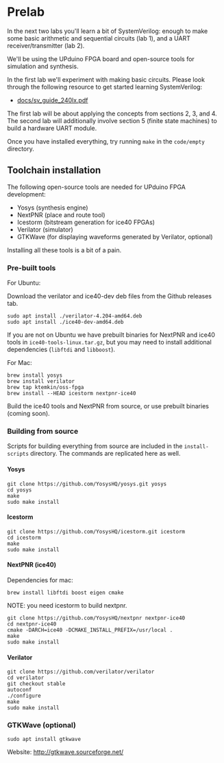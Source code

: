 # Prelab

In the next two labs you'll learn a bit of SystemVerilog: enough to make some
basic arithmetic and sequential circuits (lab 1), and a UART
receiver/transmitter (lab 2).

We'll be using the UPduino FPGA board and open-source tools for simulation and
synthesis.

In the first lab we'll experiment with making basic circuits. Please look
through the following resource to get started learning SystemVerilog:

* [docs/sv_guide_240lx.pdf](docs/sv_guide_240lx.pdf)

The first lab will be about applying the concepts from sections 2, 3, and 4.
The second lab will additionally involve section 5 (finite state machines) to
build a hardware UART module.

Once you have installed everything, try running `make` in the `code/empty`
directory.

## Toolchain installation

The following open-source tools are needed for UPduino FPGA development:

* Yosys (synthesis engine)
* NextPNR (place and route tool)
* Icestorm (bitstream generation for ice40 FPGAs)
* Verilator (simulator)
* GTKWave (for displaying waveforms generated by Verilator, optional)

Installing all these tools is a bit of a pain.

### Pre-built tools

For Ubuntu:

Download the verilator and ice40-dev deb files from the Github releases tab.

```
sudo apt install ./verilator-4.204-amd64.deb
sudo apt install ./ice40-dev-amd64.deb
```

If you are not on Ubuntu we have prebuilt binaries for NextPNR and ice40 tools in `ice40-tools-linux.tar.gz`, but you may need to install additional dependencies (`libftdi` and `libboost`).

For Mac:

```
brew install yosys
brew install verilator
brew tap ktemkin/oss-fpga
brew install --HEAD icestorm nextpnr-ice40
```

Build the ice40 tools and NextPNR from source, or use prebuilt binaries (coming soon).

### Building from source

Scripts for building everything from source are included in the
`install-scripts` directory. The commands are replicated here as well.

#### Yosys

```
git clone https://github.com/YosysHQ/yosys.git yosys
cd yosys
make
sudo make install
```

#### Icestorm

```
git clone https://github.com/YosysHQ/icestorm.git icestorm
cd icestorm
make
sudo make install
```

#### NextPNR (ice40)

Dependencies for mac:

```
brew install libftdi boost eigen cmake
```

NOTE: you need icestorm to build nextpnr.

```
git clone https://github.com/YosysHQ/nextpnr nextpnr-ice40
cd nextpnr-ice40
cmake -DARCH=ice40 -DCMAKE_INSTALL_PREFIX=/usr/local .
make
sudo make install
```

#### Verilator

```
git clone https://github.com/verilator/verilator
cd verilator
git checkout stable
autoconf
./configure
make
sudo make install
```

### GTKWave (optional)

```
sudo apt install gtkwave
```

Website: http://gtkwave.sourceforge.net/

